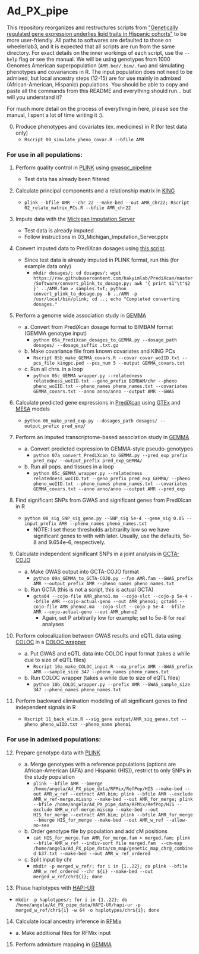 # Ad_PX_pipe
This repository reorganizes and restructures scripts from ["Genetically regulated gene expression underlies lipid traits in Hispanic cohorts"](https://github.com/WheelerLab/px_his_chol) to be more user-friendly. All paths to softwares are defaulted to those on wheelerlab3, and it is expected that all scripts are run from the same directory. For exact details on the inner workings of each script, use the `--help` flag or see the manual. We will be using genotypes from 1000 Genomes American superpopulation (`AMR.bed/.bim/.fam`) and simulating phenotypes and covariances in R. The input population does not need to be admixed, but local ancestry steps (12-15) are for use mainly in admixed (African-American, Hispanic) populations. You should be able to copy and paste all the commands from this README and everything should run... but will you understand it?

For much more detail on the process of everything in here, please see the manual, I spent a lot of time writing it :).

00. Produce phenotypes and covariates (ex. medicines) in R (for test data only)
    * `Rscript 00_simulate_pheno_covar.R --bfile AMR`

### For use in all populations:

01. Perform quality control in [PLINK](https://www.cog-genomics.org/plink/1.9/filter) using [gwasqc_pipeline](https://github.com/WheelerLab/gwasqc_pipeline)
    * Test data has already been filtered

02. Calculate principal components and a relationship matrix in [KING](http://people.virginia.edu/~wc9c/KING/manual.html)
    * `plink --bfile AMR --chr 22 --make-bed --out AMR_chr22; Rscript 02_relate_matrix_PCs.R --bfile AMR_chr22`
 
03. Impute data with the [Michigan Imputation Server](https://imputationserver.sph.umich.edu/index.html#!)
    * Test data is already imputed
    * Follow instructions in 03_Michigan_Imputation_Server.pptx

04. Convert imputed data to PrediXcan dosages using [this script](https://github.com/WheelerLab/Imputation/blob/master/UMich_vcf2pxfixCAAPA.py).

    * Since test data is already imputed in PLINK format, run this (for example data only)
      * `mkdir dosages/; cd dosages/; wget https://raw.githubusercontent.com/hakyimlab/PrediXcan/master/Software/convert_plink_to_dosage.py; awk '{ print $1"\t"$2 }' ../AMR.fam > samples.txt; python convert_plink_to_dosage.py -b ../AMR -p /usr/local/bin/plink; cd ..; echo "Completed converting dosages."`

05. Perform a genome wide association study in [GEMMA](http://www.xzlab.org/software/GEMMAmanual.pdf)
    * a. Convert from PrediXcan dosage format to BIMBAM format (GEMMA genotype input)
      * `python 05a_PrediXcan_dosages_to_GEMMA.py --dosage_path dosages/ --dosage_suffix .txt.gz`
    * b. Make covariance file from known covariates and KING PCs
      * `Rscript 05b_make_GEMMA_covars.R --covar covar_woIID.txt --pcs_file kingpc.ped --pcs_num 5 --output GEMMA_covars.txt`
    * c. Run all chrs. in a loop
      * `python 05c_GEMMA_wrapper.py --relatedness relatedness_woIID.txt --geno_prefix BIMBAM/chr --pheno pheno_woIID.txt --pheno_names pheno_names.txt --covariates GEMMA_covars.txt --anno anno/anno --output AMR --GWAS`

06. Calculate predicted gene expressions in [PrediXcan](https://github.com/hakyimlab/PrediXcan) using [GTEx](http://predictdb.org/) and [MESA](https://github.com/aandaleon/DivPop) models
    * `python 06_make_pred_exp.py --dosages_path dosages/ --output_prefix pred_exp/`

07. Perform an imputed transcriptome-based association study in [GEMMA](http://www.xzlab.org/software/GEMMAmanual.pdf)
    * a. Convert predicted expression to GEMMA-style pseudo-genotypes
      * `python 07a_convert_PrediXcan_to_GEMMA.py --pred_exp_prefix pred_exp/ --output_prefix pred_exp_GEMMA/`
    * b. Run all pops. and tissues in a loop
      * `python 05c_GEMMA_wrapper.py --relatedness relatedness_woIID.txt --geno_prefix pred_exp_GEMMA/ --pheno pheno_woIID.txt --pheno_names pheno_names.txt --covariates GEMMA_covars.txt --anno anno/anno --output AMR --pred_exp`    

08. Find significant SNPs from GWAS and significant genes from PrediXcan in R
    * `python 08_sig_SNP_sig_gene.py --SNP_sig 5e-4 --gene_sig 0.05 --input_prefix AMR --pheno_names pheno_names.txt`
      * NOTE: I set these thresholds arbitrarilty low so we have significant genes to with with later. Usually, use the defaults, 5e-8 and 9.654e-6, respectively.

09. Calculate independent significant SNPs in a joint analysis in [GCTA-COJO](https://cnsgenomics.com/software/gcta/#COJO)
    * a. Make GWAS output into GCTA-COJO format 
      * `python 09a_GEMMA_to_GCTA-COJO.py --fam AMR.fam --GWAS_prefix AMR --output_prefix AMR --pheno_names pheno_names.txt`
    * b. Run GCTA (this is not a script, this is actual GCTA)
      * `gcta64 --cojo-file AMR_pheno1.ma --cojo-slct --cojo-p 5e-4 --bfile AMR --cojo-actual-geno --out AMR_pheno1; gcta64 --cojo-file AMR_pheno2.ma --cojo-slct --cojo-p 5e-4 --bfile AMR --cojo-actual-geno --out AMR_pheno2`
        * Again, set P arbitrarily low for example; set to 5e-8 for real analyses

10. Perform colocalization between GWAS results and eQTL data using [COLOC](https://cran.r-project.org/web/packages/coloc/coloc.pdf) in a [COLOC wrapper](https://github.com/hakyimlab/summary-gwas-imputation)
    * a. Put GWAS and eQTL data into COLOC input format (takes a while due to size of eQTL files)
      * `Rscript 10a_make_COLOC_input.R --ma_prefix AMR --GWAS_prefix AMR --sample_size 347 --pheno_names pheno_names.txt`
    * b. Run COLOC wrapper (takes a while due to size of eQTL files)
      * `python 10b_COLOC_wrapper.py --prefix AMR --GWAS_sample_size 347 --pheno_names pheno_names.txt`

11. Perform backward elimination modeling of all significant genes to find independent signals in R
    * `Rscript 11_back_elim.R --sig_gene output/AMR_sig_genes.txt --pheno pheno_wIID.txt --pheno_name pheno1`

### For use in admixed populations:

12. Prepare genotype data with [PLINK](https://www.cog-genomics.org/plink/1.9/data)
    * a. Merge genotypes with a reference populations (options are African-American (AFA) and Hispanic (HIS)), restrict to only SNPs in the study population
      * `plink --bfile AMR --bmerge /home/angela/Ad_PX_pipe_data/RFMix/RefPop/HIS --make-bed --out AMR_w_ref --extract AMR.bim; plink --bfile AMR --exclude AMR_w_ref-merge.missnp --make-bed --out AMR_for_merge; plink --bfile /home/angela/Ad_PX_pipe_data/RFMix/RefPop/HIS --exclude AMR_w_ref-merge.missnp --make-bed --out HIS_for_merge --extract AMR.bim; plink --bfile AMR_for_merge --bmerge HIS_for_merge --make-bed --out AMR_w_ref --allow-no-sex`
    * b. Order genotype file by population and add cM positions
      * `cat HIS_for_merge.fam AMR_for_merge.fam > merged.fam; plink --bfile AMR_w_ref --indiv-sort file merged.fam  --cm-map /home/angela/Ad_PX_pipe_data/cm_map/genetic_map_chr@_combined_b37.txt --make-bed --out AMR_w_ref_ordered`
    * c. Split input by chr
      * `mkdir -p merged_w_ref/; for i in {1..22}; do plink --bfile AMR_w_ref_ordered --chr ${i} --make-bed --out merged_w_ref/chr${i}; done`

13. Phase haplotypes with [HAPI-UR](https://code.google.com/archive/p/hapi-ur/)
   * `mkdir -p haplotypes/; for i in {1..22}; do /home/angela/Ad_PX_pipe_data/HAPI-UR/hapi-ur -p merged_w_ref/chr${i} -w 64 -o haplotypes/chr${i}; done`

14. Calculate local ancestry inference in [RFMix](https://sites.google.com/site/rfmixlocalancestryinference/)
   * a. Make additional files for RFMix input
   
    
15. Perform admixture mapping in [GEMMA](http://www.xzlab.org/software/GEMMAmanual.pdf)


